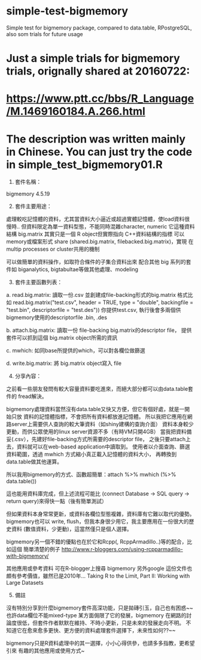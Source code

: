 # simple-test-bigmemory
Simple test for bigmemory package, compared to data.table, RPostgreSQL, also som trials for future usage

# Just a simple trials for bigmemory trials, orignally shared at 20160722:  
# https://www.ptt.cc/bbs/R_Language/M.1469160184.A.266.html

# The description was written mainly in Chinese. You can just try the code in simple_test_bigmemory01.R

1. 套件名稱：

bigmemory 4.5.19

2. 套件主要用途：

處理較吃記憶體的資料，尤其當資料大小逼近或超過實體記憶體，使load資料很慢時..
但資料限定為單一資料型態，不能同時混雜character, numeric
它這種資料結構 big.matrix 其實只是一個 R object但實際指向 C++資料結構的指標
可以memory或檔案形式 share (shared.big.matrix, filebacked.big.matrix)，實現
在 multip processes or cluster共用的機制

可以做簡單的資料操作，如取符合條件的子集合資料出來
配合其他 big 系列的套件如 biganalytics, bigtabultae等做其他處理、modeling

3. 套件主要函數列表：

a. read.big.matrix: 讀取一份.csv 並創建成file-backing形式的big.matrix
                    格式比如
   read.big.matrix("test.csv", header = TRUE,
                      type = "double",
                      backingfile = "test.bin",
                      descriptorfile = "test.des"))
   你提供test.csv, 執行後會多兩個供bigmemory使用的descriptorfile .bin, .des

b. attach.big.matrix: 讀取一份 file-backing big.matrix的descriptor file，
                      提供套件可以抓到這個 big.matrix object所需的資訊

c. mwhich: 如同base所提供的which，可以對各欄位做篩選

d. write.big.matrix: 將 big.matrix object寫入 file


4. 分享內容：

之前看一些朋友發問有較大容量資料要吃進來，而絕大部分都可以由data.table套件的
fread解決。

bigmemory處理資料當然沒有data.table又快又方便，但它有個好處，就是一開始只放
資料的記憶體指標，不會把所有資料都放進記憶體。
所以我把它應用在網路server上需要供人查詢的較大筆資料（如shiny建構的查詢介面）
資料本身較少更動，而供公眾使用的linux server資源不多（有時VM只開4GB）
當我把資料備妥(.csv），先建好file-backing方式所需要的descriptor file，
之後只要attach上去，資料就可以在web-based application中讀取到。
使用者以介面查詢、篩選資料範圍，透過 mwhich 方式縮小真正載入記憶體的資料大小，
再轉換到data.table做其他運算。

所以我用bigmemory的方式、函數超簡單：attach %>% mwhich (%>% data.table())

這也能用資料庫完成，但上述流程可能比 (connect Database -> SQL query -> return
query)來得快一點（後有簡單測試）

但如果資料本身常常更新，或資料各欄位型態複雜，資料庫有它難以取代的優勢。
bigmemory也可以 write, flush，但我本身很少用它，我主要應用在一份很大的歷史資料
(數值資料，少更動)，這當然僅只是個人選擇。

bigmemory另一個不錯的優點也在於它和Rcpp(, RcppArmadillo..)等的配合，比如這個
簡單清楚的例子
http://www.r-bloggers.com/using-rcpparmadillo-with-bigmemory/

其他應用或參考資料 可在R-blogger上搜尋 bigmemory
另外google 這份文件也頗有參考價值，雖然已是2010年...
Taking R to the Limit, Part II: Working with Large Datasets

5. 備註

沒有特別分享到什麼bigmemory套件高深功能，只是拋磚引玉，自己也有困惑~~ 
也許data欄位不能mixed-type 某方面侷限了它的發展，bigmemory
在網路的討論度很低，但套件作者默默在維持、不時小更新，只是未來的發展走向不明。
不知道它在愈來愈多更快、更方便的資料處理套件選擇下，未來性如何??~~

bigmemory只是R資料處理中的其一選擇，小小心得供參，也請多多指教，更希望引來
有趣的其他應用或使用方式~
